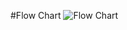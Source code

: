 #Flow Chart
![Flow Chart](https://raw.githubusercontent.com/gorebradleyi/SWE2_HW3/master/SWE2%20HW3%20Flow.png)